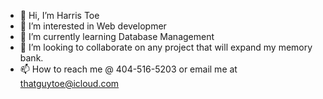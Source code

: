 - 👋 Hi, I’m Harris Toe
- 👀 I’m interested in Web developmer
- 🌱 I’m currently learning Database Management
- 💞️ I’m looking to collaborate on any project that will expand my memory bank.
- 📫 How to reach me @ 404-516-5203 or email me at thatguytoe@icloud.com

<!---
thatguytoe/thatguytoe is a ✨ special ✨ repository because its `README.md` (this file) appears on your GitHub profile.
You can click the Preview link to take a look at your changes.
--->
